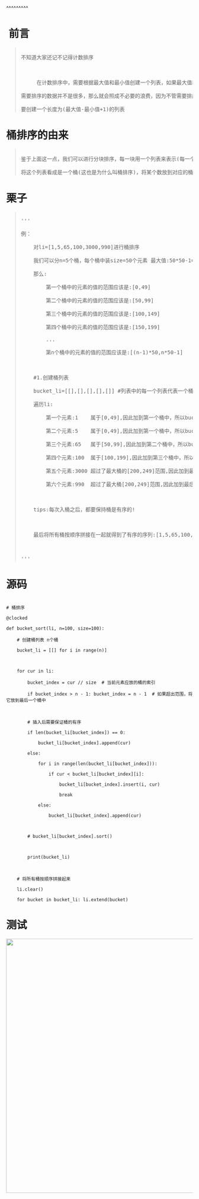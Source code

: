 
<BlogInfo title="python实现桶排序，听这名字挺奇怪的？" author="白日梦想猿" pv=0 read_times=0 pre_cost_time=82 category="排序算法" tag_list="['桶排序', '排序算法']" create_time="2022.05.07 11:01:58.512936" update_time="2022.05.07 11:02:19" />

^^^^^^^^^
<h1>&nbsp;前言</h1>

<blockquote>
<pre>
不知道大家还记不记得计数排序

     在计数排序中，需要根据最大值和最小值创建一个列表，如果最大值和最小值的差很大，即使
需要排序的数据并不是很多，那么就会照成不必要的浪费，因为不管需要排序的数有多少，都需
要创建一个长度为(最大值-最小值+1)的列表</pre>
</blockquote>

<h1>桶排序的由来</h1>

<blockquote>
<pre>
鉴于上面这一点，我们可以进行分块排序，每一块用一个列表来表示(每一个列表都用来存放对应区间的数)，
将这个列表看成是一个桶(这也是为什么叫桶排序)，将某个数放到对应的桶中，最后合并这些桶就得到了有序的序列。</pre>
</blockquote>

<h1>栗子</h1>

<blockquote>
<pre>
&#39;&#39;&#39;
例：
    对li=[1,5,65,100,3000,990]进行桶排序
    我们可以分n=5个桶，每个桶中装size=50个元素 最大值:50*50-1=249(对于大于最大值的元素，我们可以把它放到最后一个桶中)
    那么:
        第一个桶中的元素的值的范围应该是:[0,49]
        第二个桶中的元素的值的范围应该是:[50,99]
        第三个桶中的元素的值的范围应该是:[100,149]
        第四个桶中的元素的值的范围应该是:[150,199]
        ...
        第n个桶中的元素的值的范围应该是:[(n-1)*50,n*50-1]
    
    #1.创建桶列表
    bucket_li=[[],[],[],[],[]] #列表中的每一个列表代表一个桶，总共5个桶
    遍历li:
        第一个元素:1    属于[0,49],因此加到第一个桶中，所以bucket_li=[[1,],[],[],[],[]]
        第二个元素:5    属于[0,49],因此加到第一个桶中，所以bucket_li=[[1,5],[],[],[],[]]
        第三个元素:65   属于[50,99],因此加到第二个桶中，所以bucket_li=[[1,5],[65,,],[],[],[]]
        第四个元素:100  属于[100,199],因此加到第三个桶中，所以bucket_li=[[1,5],[65,],[100,],[],[]]
        第五个元素:3000 超过了最大桶的[200,249]范围,因此加到最后一个桶中，所以bucket_li=[[1,5],[65,],[100,],[],[3000,]]
        第六个元素:990  超过了最大桶[200,249]范围,因此加到最后一个桶中，所以bucket_li=[[1,5],[65,],[100,],[],[990,3000]]
    
    tips:每次入桶之后，都要保持桶是有序的!
    
    最后将所有桶按顺序拼接在一起就得到了有序的序列:[1,5,65,100,990,3000]
    
&#39;&#39;&#39;</pre>
</blockquote>

<h1>源码</h1>

<pre>
<code># 桶排序
@clocked
def bucket_sort(li, n=100, size=100):
    # 创建桶列表 n个桶
    bucket_li = [[] for i in range(n)]

    for cur in li:
        bucket_index = cur // size  # 当前元素应放的桶的索引
        if bucket_index &gt; n - 1: bucket_index = n - 1  # 如果超出范围，将它放到最后一个桶中

        # 插入后需要保证桶的有序
        if len(bucket_li[bucket_index]) == 0:
            bucket_li[bucket_index].append(cur)
        else:
            for i in range(len(bucket_li[bucket_index])):
                if cur &lt; bucket_li[bucket_index][i]:
                    bucket_li[bucket_index].insert(i, cur)
                    break
            else:
                bucket_li[bucket_index].append(cur)

        # bucket_li[bucket_index].sort()

        print(bucket_li)

    # 将所有桶按顺序拼接起来
    li.clear()
    for bucket in bucket_li: li.extend(bucket)</code></pre>

<h1>测试</h1>

<p><img src="../media/image/2022/05/07/image-20220507110130-1.png" style="height:686px; width:900px" /></p>

<p>&nbsp;</p>

<p>&nbsp;</p>

<p>&nbsp;</p>

<p>&nbsp;</p>

<p>&nbsp;</p>

<p>&nbsp;</p>

<p>&nbsp;</p>

<p>&nbsp;</p>

